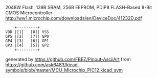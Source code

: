 2048W Flash, 128B SRAM, 256B EEPROM, PDIP8
FLASH-Based 8-Bit CMOS Microcontroller
http://ww1.microchip.com/downloads/en/DeviceDoc/41232D.pdf


	    +---------+
	VDD |[1]   [8]| VSS
	GP5 |[2]   [7]| GP0
	GP4 |[3]   [6]| GP1
	GP3 |[4]   [5]| GP2
	    +---------+


generated by https://github.com/FBEZ/Pinout-AsciiArt from https://github.com/ask6483/kicad-symbols/blob/master/MCU_Microchip_PIC12.kicad_sym